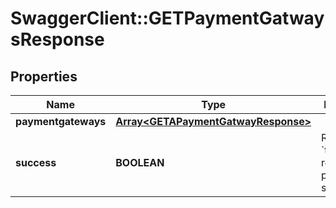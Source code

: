 # SwaggerClient::GETPaymentGatwaysResponse

## Properties
Name | Type | Description | Notes
------------ | ------------- | ------------- | -------------
**paymentgateways** | [**Array&lt;GETAPaymentGatwayResponse&gt;**](GETAPaymentGatwayResponse.md) |  | [optional] 
**success** | **BOOLEAN** | Returns &#x60;true&#x60; if the request was processed successfully. | [optional] 


